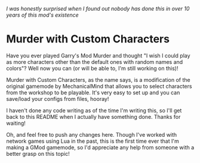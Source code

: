 *I was honestly surprised when I found out nobody has done this in over 10 years of this mod's existence*

# Murder with Custom Characters

Have you ever played Garry's Mod Murder and thought "I wish I could play as more characters other than the default ones with random names and colors"? Well now you can (or will be able to, I'm still working on this)! 

Murder with Custom Characters, as the name says, is a modification of the original gamemode by MechanicalMind that allows you to select characters from the workshop to be playable. It's very easy to set up and you can save/load your configs from files, hooray!

I haven't done any code writing as of the time I'm writing this, so I'll get back to this README when I actually have something done. Thanks for waiting! 

Oh, and feel free to push any changes here. Though I've worked with network games using Lua in the past, this is the first time ever that I'm making a GMod gamemode, so I'd appreciate any help from someone with a better grasp on this topic!
